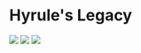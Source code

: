# Hyrule's Legacy
![](https://img.shields.io/badge/dynamic/json?color=228B22&label=version&query=version&url=https%3A%2F%2Fgithub.com%2Fchroma9%2FHyrulesLegacy%2Fraw%2Fmaster%2Fpackage.json)
![](https://img.shields.io/badge/eris-0.13.3-4e98d8)
![](https://img.shields.io/badge/typescript-3.9.7-blue)
